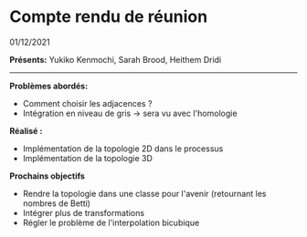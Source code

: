 # Compte rendu de réunion
01/12/2021 

**Présents:**  Yukiko Kenmochi, Sarah Brood, Heithem Dridi

-----

**Problèmes abordés:**
- Comment choisir les adjacences ? 
- Intégration en niveau de gris -> sera vu avec l'homologie 

**Réalisé :**
- Implémentation de la topologie 2D dans le processus
- Implémentation de la topologie 3D  

**Prochains objectifs** 
- Rendre la topologie dans une classe pour l'avenir (retournant les nombres de Betti)
- Intégrer plus de transformations
- Régler le problème de l'interpolation bicubique



